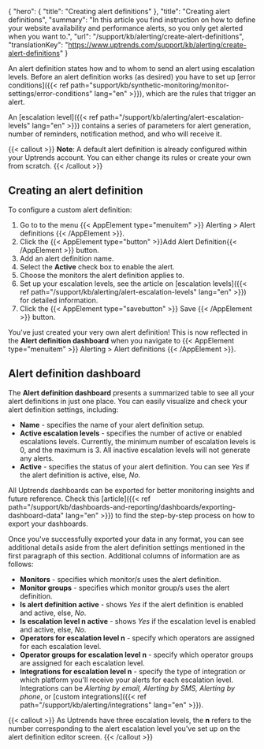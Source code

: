 {
  "hero": {
    "title": "Creating alert definitions"
  },
  "title": "Creating alert definitions",
  "summary": "In this article you find instruction on how to define your website availability and performance alerts, so you only get alerted when you want to.",
  "url": "/support/kb/alerting/create-alert-definitions",
  "translationKey": "https://www.uptrends.com/support/kb/alerting/create-alert-definitions"
}

An alert definition states how and to whom to send an alert using escalation levels. Before an alert definition works (as desired) you have to set up [error conditions]({{< ref path="support/kb/synthetic-monitoring/monitor-settings/error-conditions" lang="en" >}}), which are the rules that trigger an alert.

An [escalation level]({{< ref path="/support/kb/alerting/alert-escalation-levels" lang="en" >}}) contains a series of parameters for alert generation, number of reminders, notification method, and who will receive it.

{{< callout >}}
**Note**: A default alert definition is already configured within your Uptrends account. You can either change its rules or create your own from scratch.
{{< /callout >}}

## Creating an alert definition

To configure a custom alert definition:

1. Go to to the menu {{< AppElement type="menuitem" >}} Alerting > Alert definitions {{< /AppElement >}}.
2. Click the {{< AppElement type="button" >}}Add Alert Definition{{< /AppElement >}} button.
3. Add an alert definition name.
3. Select the **Active** check box to enable the alert.
4. Choose the monitors the alert definition applies to.
5. Set up your escalation levels, see the article on [escalation levels]({{< ref path="/support/kb/alerting/alert-escalation-levels" lang="en" >}}) for detailed information.
6. Click the {{< AppElement type="savebutton" >}} Save {{< /AppElement >}} button.

You've just created your very own alert definition! This is now reflected in the **Alert definition dashboard** when you navigate to {{< AppElement type="menuitem" >}} Alerting > Alert definitions {{< /AppElement >}}.

## Alert definition dashboard

The **Alert definition dashboard** presents a summarized table to see all your alert definitions in just one place. You can easily visualize and check your alert definition settings, including:

- **Name** - specifies the name of your alert definition setup.
- **Active escalation levels** - specifies the number of active or enabled escalations levels. Currently, the minimum number of escalation levels is 0, and the maximum is 3. All inactive escalation levels will not generate any alerts.
- **Active** - specifies the status of your alert definition. You can see *Yes* if the alert definition is active, else, *No*.

All Uptrends dashboards can be exported for better monitoring insights and future reference. Check this [article]({{< ref path="/support/kb/dashboards-and-reporting/dashboards/exporting-dashboard-data" lang="en" >}}) to find the step-by-step process on how to export your dashboards.

Once you've successfully exported your data in any format, you can see additional details aside from the alert definition settings mentioned in the first paragraph of this section. Additional columns of information are as follows:

- **Monitors** - specifies which monitor/s uses the alert definition.
- **Monitor groups** - specifies which monitor group/s uses the alert definition.
- **Is alert definition active** - shows *Yes* if the alert definition is enabled and active, else, *No*.
- **Is escalation level n active** - shows *Yes* if the escalation level is enabled and active, else, *No*.
- **Operators for escalation level n** - specify which operators are assigned for each escalation level.
- **Operator groups for escalation level n** - specify which operator groups are assigned for each escalation level.
- **Integrations for escalation level n** - specify the type of integration or which platform you'll receive your alerts for each escalation level. Integrations can be *Alerting by email, Alerting by SMS, Alerting by phone*, or [custom integrations]({{< ref path="/support/kb/alerting/integrations" lang="en" >}}).

{{< callout >}}
As Uptrends have three escalation levels, the **n** refers to the number corresponding to the alert escalation level you've set up on the alert definition editor screen.
{{< /callout >}}